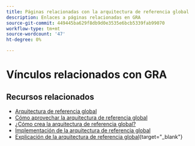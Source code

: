 ```yaml
---
title: Páginas relacionadas con la arquitectura de referencia global
description: Enlaces a páginas relacionadas en GRA
source-git-commit: 449445ba629f8db9d0e3535e6bcb5339fab99070
workflow-type: tm+mt
source-wordcount: '47'
ht-degree: 0%

---
```


# Vínculos relacionados con GRA

## Recursos relacionados

* [Arquitectura de referencia global](../global-reference-architecture/what-is-global-reference-architecture.md)
* [Cómo aprovechar la arquitectura de referencia global](../global-reference-architecture/how-do-you-leverage-global-reference-architecture.md)
* [¿Cómo crea la arquitectura de referencia global?](../global-reference-architecture/how-do-you-architect-global-reference-architecture.md)
* [Implementación de la arquitectura de referencia global](../global-reference-architecture/how-do-you-implement-global-reference-architecture.md)
* [Explicación de la arquitectura de referencia global](https://experienceleague.adobe.com/docs/commerce-operations/implementation-playbook/architecture/global-reference-architecture/overview.html){target="_blank"}
